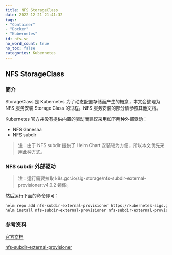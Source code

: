 ```yaml
---
title: NFS StorageClass
date: 2022-12-21 21:41:32
tags:
- "Container"
- "Docker"
- "Kubernetes"
id: nfs-sc
no_word_count: true
no_toc: false
categories: Kubernetes
---
```


## NFS StorageClass

### 简介

StorageClass 是 Kubernetes 为了动态配置存储而产生的概念，本文会整理为 NFS 服务安装 Storage Class 的过程。NFS 服务安装的部分请参照其他文档。

Kubernetes 官方并没有提供内置的驱动而建议采用如下两种外部驱动：

- NFS Ganesha
- NFS subdir

> 注：由于 NFS subdir 提供了 Helm Chart 安装较为方便，所以本文优先采用此种方式。

### NFS subdir 外部驱动

> 注：运行需要拉取 k8s.gcr.io/sig-storage/nfs-subdir-external-provisioner:v4.0.2 镜像。

然后运行下面的命令即可：

```bash
helm repo add nfs-subdir-external-provisioner https://kubernetes-sigs.github.io/nfs-subdir-external-provisioner/
helm install nfs-subdir-external-provisioner nfs-subdir-external-provisioner/nfs-subdir-external-provisioner --set nfs.server=x.x.x.x --set nfs.path=/exported/path
```

### 参考资料

[官方文档](https://kubernetes.io/zh-cn/docs/concepts/storage/storage-classes/#nfs)

[nfs-subdir-external-provisioner](https://github.com/kubernetes-sigs/nfs-subdir-external-provisioner)
